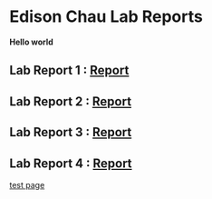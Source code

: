 # Edison Chau Lab Reports
**Hello world**

## Lab Report 1 : [Report](https://noside085.github.io/cse15l-lab-reports/Lab-Report-1)

## Lab Report 2 : [Report](https://noside085.github.io/cse15l-lab-reports/Lab-Report-2)

## Lab Report 3 : [Report](https://noside085.github.io/cse15l-lab-reports/Lab-Report-3)

## Lab Report 4 : [Report](https://noside085.github.io/cse15l-lab-reports/Lab-Report-4)

[test page](https://noside085.github.io/cse15l-lab-reports/test)

